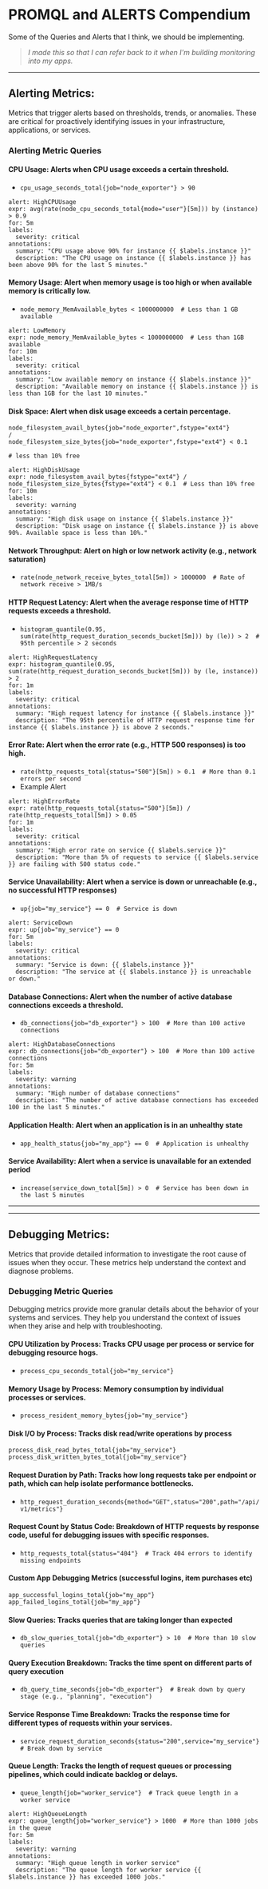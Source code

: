 # PROMQL and ALERTS Compendium
Some of the Queries and Alerts that I think, we should be implementing. 
> _I made this so that I can refer back to it when I'm building monitoring into my apps._

---

## Alerting Metrics: 
Metrics that trigger alerts based on thresholds, trends, or anomalies. These are critical for proactively identifying issues in your infrastructure, applications, or services.

### Alerting Metric Queries

#### CPU Usage: Alerts when CPU usage exceeds a certain threshold.
- `cpu_usage_seconds_total{job="node_exporter"} > 90`
```
alert: HighCPUUsage
expr: avg(rate(node_cpu_seconds_total{mode="user"}[5m])) by (instance) > 0.9
for: 5m
labels:
  severity: critical
annotations:
  summary: "CPU usage above 90% for instance {{ $labels.instance }}"
  description: "The CPU usage on instance {{ $labels.instance }} has been above 90% for the last 5 minutes."

```


#### Memory Usage: Alert when memory usage is too high or when available memory is critically low.
- `node_memory_MemAvailable_bytes < 1000000000  # Less than 1 GB available`
```
alert: LowMemory
expr: node_memory_MemAvailable_bytes < 1000000000  # Less than 1GB available
for: 10m
labels:
  severity: critical
annotations:
  summary: "Low available memory on instance {{ $labels.instance }}"
  description: "Available memory on instance {{ $labels.instance }} is less than 1GB for the last 10 minutes."

```


#### Disk Space: Alert when disk usage exceeds a certain percentage.
```
node_filesystem_avail_bytes{job="node_exporter",fstype="ext4"} 
/ 
node_filesystem_size_bytes{job="node_exporter",fstype="ext4"} < 0.1  

# less than 10% free
```

```
alert: HighDiskUsage
expr: node_filesystem_avail_bytes{fstype="ext4"} / node_filesystem_size_bytes{fstype="ext4"} < 0.1  # Less than 10% free
for: 10m
labels:
  severity: warning
annotations:
  summary: "High disk usage on instance {{ $labels.instance }}"
  description: "Disk usage on instance {{ $labels.instance }} is above 90%. Available space is less than 10%."
```

#### Network Throughput: Alert on high or low network activity (e.g., network saturation)
- `rate(node_network_receive_bytes_total[5m]) > 1000000  # Rate of network receive > 1MB/s`


#### HTTP Request Latency: Alert when the average response time of HTTP requests exceeds a threshold.
- `histogram_quantile(0.95, sum(rate(http_request_duration_seconds_bucket[5m])) by (le)) > 2  # 95th percentile > 2 seconds`

```
alert: HighRequestLatency
expr: histogram_quantile(0.95, sum(rate(http_request_duration_seconds_bucket[5m])) by (le, instance)) > 2
for: 1m
labels:
  severity: critical
annotations:
  summary: "High request latency for instance {{ $labels.instance }}"
  description: "The 95th percentile of HTTP request response time for instance {{ $labels.instance }} is above 2 seconds."

```


#### Error Rate: Alert when the error rate (e.g., HTTP 500 responses) is too high.
- `rate(http_requests_total{status="500"}[5m]) > 0.1  # More than 0.1 errors per second`
- Example Alert
```
alert: HighErrorRate
expr: rate(http_requests_total{status="500"}[5m]) / rate(http_requests_total[5m]) > 0.05
for: 1m
labels:
  severity: critical
annotations:
  summary: "High error rate on service {{ $labels.service }}"
  description: "More than 5% of requests to service {{ $labels.service }} are failing with 500 status code."
```


#### Service Unavailability: Alert when a service is down or unreachable (e.g., no successful HTTP responses)
- `up{job="my_service"} == 0  # Service is down`

```
alert: ServiceDown
expr: up{job="my_service"} == 0
for: 5m
labels:
  severity: critical
annotations:
  summary: "Service is down: {{ $labels.instance }}"
  description: "The service at {{ $labels.instance }} is unreachable or down."

```


#### Database Connections: Alert when the number of active database connections exceeds a threshold.
- `db_connections{job="db_exporter"} > 100  # More than 100 active connections`

```
alert: HighDatabaseConnections
expr: db_connections{job="db_exporter"} > 100  # More than 100 active connections
for: 5m
labels:
  severity: warning
annotations:
  summary: "High number of database connections"
  description: "The number of active database connections has exceeded 100 in the last 5 minutes."

```


#### Application Health: Alert when an application is in an unhealthy state
- `app_health_status{job="my_app"} == 0  # Application is unhealthy`


#### Service Availability: Alert when a service is unavailable for an extended period
- `increase(service_down_total[5m]) > 0  # Service has been down in the last 5 minutes`  


---
---


## Debugging Metrics: 
Metrics that provide detailed information to investigate the root cause of issues when they occur. These metrics help understand the context and diagnose problems.

### Debugging Metric Queries
Debugging metrics provide more granular details about the behavior of your systems and services. They help you understand the context of issues when they arise and help with troubleshooting.


#### CPU Utilization by Process: Tracks CPU usage per process or service for debugging resource hogs.
- `process_cpu_seconds_total{job="my_service"}`


#### Memory Usage by Process: Memory consumption by individual processes or services.
- `process_resident_memory_bytes{job="my_service"}`


#### Disk I/O by Process: Tracks disk read/write operations by process
```
process_disk_read_bytes_total{job="my_service"}
process_disk_written_bytes_total{job="my_service"}

```

#### Request Duration by Path: Tracks how long requests take per endpoint or path, which can help isolate performance bottlenecks.
- `http_request_duration_seconds{method="GET",status="200",path="/api/v1/metrics"}`

#### Request Count by Status Code: Breakdown of HTTP requests by response code, useful for debugging issues with specific responses.
- `http_requests_total{status="404"}  # Track 404 errors to identify missing endpoints`


#### Custom App Debugging Metrics (successful logins, item purchases etc)
```
app_successful_logins_total{job="my_app"}
app_failed_logins_total{job="my_app"}

```

#### Slow Queries: Tracks queries that are taking longer than expected
- `db_slow_queries_total{job="db_exporter"} > 10  # More than 10 slow queries`

#### Query Execution Breakdown: Tracks the time spent on different parts of query execution
- `db_query_time_seconds{job="db_exporter"}  # Break down by query stage (e.g., "planning", "execution")`

#### Service Response Time Breakdown: Tracks the response time for different types of requests within your services.
- `service_request_duration_seconds{status="200",service="my_service"}  # Break down by service`

#### Queue Length: Tracks the length of request queues or processing pipelines, which could indicate backlog or delays.
- `queue_length{job="worker_service"}  # Track queue length in a worker service`

```
alert: HighQueueLength
expr: queue_length{job="worker_service"} > 1000  # More than 1000 jobs in the queue
for: 5m
labels:
  severity: warning
annotations:
  summary: "High queue length in worker service"
  description: "The queue length for worker service {{ $labels.instance }} has exceeded 1000 jobs."

```

